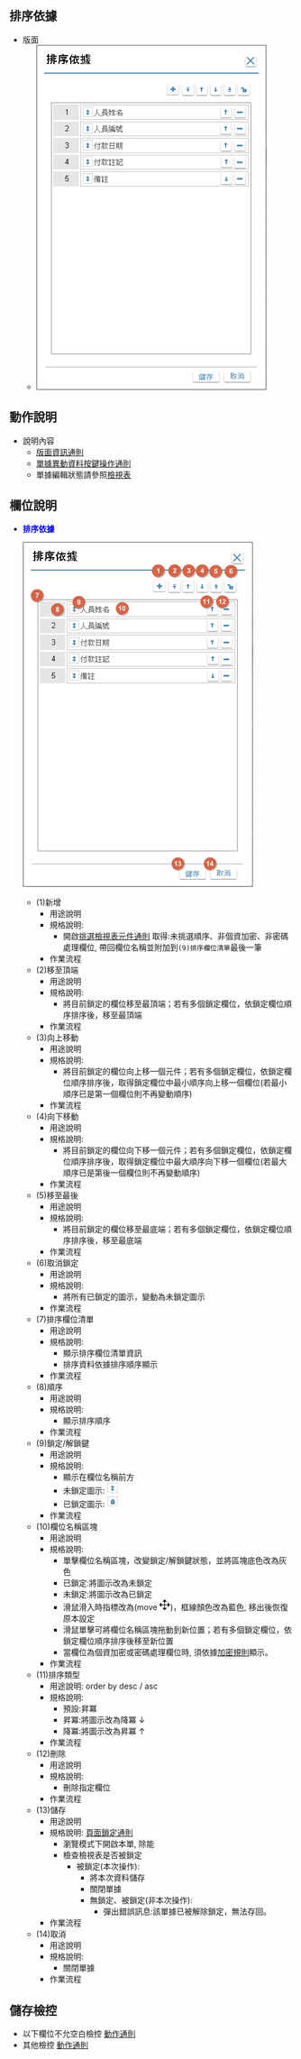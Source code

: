 ## <div id="layout">排序依據</div>

* 版面
  * ![ini]

## <div id="form-action">動作說明</div>

* 說明內容
  * [版面資訊通則](../RulesOther/README.md#ruleother1)
  * [單據異動資料按鍵操作通則](../RulesButton/README#rulebutton2) 
  * 單據編輯狀態請參照[檢視表][index]
## <div id="object-desc">欄位說明</div>
* <p id="fieldbreak6" style="color:blue;font-weight:bold">排序依據</p>
    
    ![fieldbreak_m6]  

    * <t>(1)新增</t>
      * 用途說明
      * 規格說明: 
        * 開啟[挑選檢視表元件通則][link_ruledialog8] 取得:未挑選順序、非個資加密、非密碼處理欄位, 帶回欄位名稱並附加到`(9)排序欄位清單`最後一筆
      * 作業流程
    * <t>(2)移至頂端</t>
      * 用途說明
      * 規格說明:
        * 將目前鎖定的欄位移至最頂端；若有多個鎖定欄位，依鎖定欄位順序排序後，移至最頂端
      * 作業流程
    * <t>(3)向上移動</t>
      * 用途說明
      * 規格說明:
        * 將目前鎖定的欄位向上移一個元件；若有多個鎖定欄位，依鎖定欄位順序排序後，取得鎖定欄位中最小順序向上移一個欄位(若最小順序已是第一個欄位則不再變動順序)
      * 作業流程
    * <t>(4)向下移動</t>
      * 用途說明
      * 規格說明:
        * 將目前鎖定的欄位向下移一個元件；若有多個鎖定欄位，依鎖定欄位順序排序後，取得鎖定欄位中最大順序向下移一個欄位(若最大順序已是第後一個欄位則不再變動順序)
      * 作業流程
    * <t>(5)移至最後</t>
      * 用途說明
      * 規格說明:
        * 將目前鎖定的欄位移至最底端；若有多個鎖定欄位，依鎖定欄位順序排序後，移至最底端
      * 作業流程
    * <t>(6)取消鎖定</t>
      * 用途說明
      * 規格說明:
        * 將所有已鎖定的圖示，變動為未鎖定圖示
      * 作業流程
    * <t>(7)排序欄位清單</t>
      * 用途說明
      * 規格說明:
        * 顯示排序欄位清單資訊
        * 排序資料依據排序順序顯示 
      * 作業流程
    * <t>(8)順序</t>
      * 用途說明
      * 規格說明:
        * 顯示排序順序
      * 作業流程
    * <t>(9)鎖定/解鎖鍵</t>
      * 用途說明
      * 規格說明:
        * 顯示在欄位名稱前方
        * 未鎖定圖示: ![orderby_unlock]
        * 已鎖定圖示: ![orderby_lock]
      * 作業流程
    * <t>(10)欄位名稱區塊</t>
      * 用途說明
      * 規格說明:
        * 單擊欄位名稱區塊，改變鎖定/解鎖鍵狀態，並將區塊底色改為灰色
        * 已鎖定:將圖示改為未鎖定
        * 未鎖定:將圖示改為已鎖定
        * 滑鼠滑入時指標改為(move ![orderby_move])，框線顏色改為藍色, 移出後恢復原本設定
        * 滑鼠單擊可將欄位名稱區塊拖動到新位置；若有多個鎖定欄位，依鎖定欄位順序排序後移至新位置
        * 當欄位為個資加密或密碼處理欄位時, 須依據[加密規則][link_other5]顯示。
      * 作業流程
    * <t>(11)排序類型</t>
      * 用途說明: order by desc / asc
      * 規格說明:
        * 預設:昇冪
        * 昇冪:將圖示改為降冪 ↓
        * 降冪:將圖示改為昇冪 ↑
      * 作業流程
    * <t>(12)刪除</t>
      * 用途說明
      * 規格說明:
        * 刪除指定欄位
      * 作業流程
    * <t>(13)儲存</t>
      * 用途說明
      * 規格說明: [頁面鎖定通則][link_other4]
        * 瀏覽模式下開啟本單, 除能
        * 檢查檢視表是否被鎖定
          * 被鎖定(本次操作):               
              * 將本次資料儲存
              * 關閉單據
            * 無鎖定、被鎖定(非本次操作):
              * 彈出錯誤訊息:該單據已被解除鎖定，無法存回。
      * 作業流程
    * <t>(14)取消</t>
      * 用途說明
      * 規格說明:
        * 關閉單據
      * 作業流程
      
## <div id="save-action">儲存檢控</div>
* 以下欄位不允空白檢控 [動作通則][link_other2]
* 其他檢控 [動作通則][link_other3]
    
<!-- 圖示_介面 -->
[ini]:attachment/ini_orderby.png "[介面]排序依據"
[fieldbreak_m6]:attachment/mark_ini_orderby.png "[欄位說明]排序依據"
[orderby_unlock]:attachment/orderby_unlock.png "未鎖定圖示"
[orderby_lock]:attachment/orderby_lock.png "已鎖定圖示"
[orderby_move]:attachment/orderby_move.png "移動圖示"

<!-- 超連結 -->
[link_other1]:{4}/IDE/Specification/RulesOther/README?id=ruleother9 "共用通則_其他操作/打樣通則"
[link_other2]:{4}/IDE/Specification/RulesOther/README?id=ruleother7 "共用通則_其他操作/儲存檢控_不允空白"
[link_other3]:{4}/IDE/Specification/RulesOther/README?id=ruleother8 "共用通則_其他操作/儲存檢控_其他"
[link_other4]:{4}/IDE/Specification/RulesOther/README?id=ruleother10 "共用通則_其他操作/鎖定通則"
[link_other5]:{4}/IDE/Specification/RulesOther/README?id=ruleother11 "共用通則_其他操作/個資加密通則"

[link_ruledialog8]:{4}/IDE/Specification/RulesDialog/README#ruledialog8 "共用通則_開啟單據/挑選檢視表元件通則"

[index]:./README "檢視表主頁"